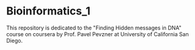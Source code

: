 # Bioinformatics_1

This repository is dedicated to the "Finding Hidden messages in DNA" course on coursera by Prof. Pavel Pevzner at University of California San Diego.
